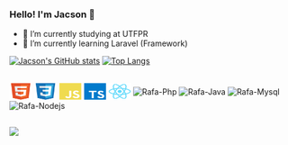 ### Hello! I'm Jacson 👋

- 🔭 I’m currently studying at UTFPR
- 🌱 I’m currently learning Laravel (Framework)

[![Jacson's GitHub stats](https://github-readme-stats.vercel.app/api?username=jacsonsouza&rank_icon=github&hide=stars&show_icons=true&theme=solarized-dark)](https://github.com/jacsonsouza/github-readme-stats)
[![Top Langs](https://github-readme-stats.vercel.app/api/top-langs/?username=jacsonsouza&layout=compact&theme=solarized-dark)](https://github.com/jacsonsouza/github-readme-stats)

<div style="display: inline_block"><br>
  <img align="center" alt="Rafa-HTML" height="30" width="40" src="https://raw.githubusercontent.com/devicons/devicon/master/icons/html5/html5-original.svg">
  <img align="center" alt="Rafa-CSS" height="30" width="40" src="https://raw.githubusercontent.com/devicons/devicon/master/icons/css3/css3-original.svg">
  <img align="center" alt="Rafa-Js" height="30" width="40" src="https://raw.githubusercontent.com/devicons/devicon/master/icons/javascript/javascript-plain.svg">
  <img align="center" alt="Rafa-Ts" height="30" width="40" src="https://raw.githubusercontent.com/devicons/devicon/master/icons/typescript/typescript-plain.svg">
  <img align="center" alt="Rafa-React" height="30" width="40" src="https://raw.githubusercontent.com/devicons/devicon/master/icons/react/react-original.svg">
  <img align="center" alt="Rafa-Php" height="50" width="60" src="https://cdn.jsdelivr.net/gh/devicons/devicon/icons/php/php-original.svg">
  <img align="center" alt="Rafa-Java" height="40" width="50" src="https://cdn.jsdelivr.net/gh/devicons/devicon/icons/java/java-original.svg">
  <img align="center" alt="Rafa-Mysql" height="50" width="60" src="https://cdn.jsdelivr.net/gh/devicons/devicon/icons/mysql/mysql-original-wordmark.svg">
  <img align="center" alt="Rafa-Nodejs" height="60" width="70" src="https://cdn.jsdelivr.net/gh/devicons/devicon/icons/nodejs/nodejs-original-wordmark.svg">
</div>

##
<div>
  <a href="https://www.linkedin.com/in/jacson-sávio-de-souza-143797277/" target="_blank"><img src="https://img.shields.io/badge/-LinkedIn-%230077B5?style=for-the-badge&logo=linkedin&logoColor=white" target="_blank"></a>
</div>
